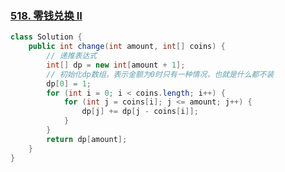 ### [518. 零钱兑换 II](https://leetcode.cn/problems/coin-change-2/)



```java
class Solution {
    public int change(int amount, int[] coins) {
        // 递推表达式
        int[] dp = new int[amount + 1];
        // 初始化dp数组，表示金额为0时只有一种情况，也就是什么都不装
        dp[0] = 1;
        for (int i = 0; i < coins.length; i++) {
            for (int j = coins[i]; j <= amount; j++) {
                dp[j] += dp[j - coins[i]];
            }
        }
        return dp[amount];
    }
}
```


